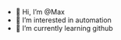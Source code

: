 - 👋 Hi, I’m @Max
- 👀 I’m interested in automation
- 🌱 I’m currently learning github

<!---
MaxLevinskyi/MaxLevinskyi is a ✨ special ✨ repository because its `README.md` (this file) appears on your GitHub profile.
You can click the Preview link to take a look at your changes.
--->
